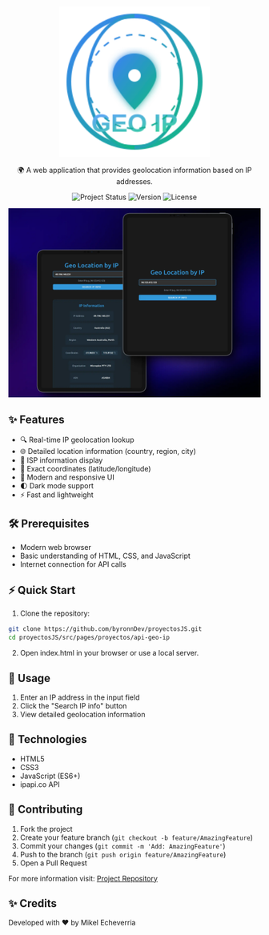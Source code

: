 <div align="center">

<img src="/public/proyectos/geo_ip.svg" alt="Geo IP Logo" width="300" height="auto" style="max-width: 100%; height: auto;">

🌍 A web application that provides geolocation information based on IP addresses.

![Project Status](https://img.shields.io/badge/status-active-brightgreen)
![Version](https://img.shields.io/badge/version-1.0.0-blue)
![License](https://img.shields.io/badge/license-MIT-green)

</div>

![Project Preview](/public/proyectos/geo_ip_preview.webp)

## ✨ Features

- 🔍 Real-time IP geolocation lookup
- 🌐 Detailed location information (country, region, city)
- 📡 ISP information display
- 🎯 Exact coordinates (latitude/longitude)
- 🎨 Modern and responsive UI
- 🌓 Dark mode support
- ⚡ Fast and lightweight

## 🛠️ Prerequisites

- Modern web browser
- Basic understanding of HTML, CSS, and JavaScript
- Internet connection for API calls

## ⚡ Quick Start

1. Clone the repository:
```bash
git clone https://github.com/byronnDev/proyectosJS.git
cd proyectosJS/src/pages/proyectos/api-geo-ip
```

2. Open index.html in your browser or use a local server.

## 🚦 Usage

1. Enter an IP address in the input field
2. Click the "Search IP info" button
3. View detailed geolocation information

## 🔧 Technologies

- HTML5
- CSS3
- JavaScript (ES6+)
- ipapi.co API

## 🤝 Contributing

1. Fork the project
2. Create your feature branch (`git checkout -b feature/AmazingFeature`)
3. Commit your changes (`git commit -m 'Add: AmazingFeature'`)
4. Push to the branch (`git push origin feature/AmazingFeature`)
5. Open a Pull Request

For more information visit: [Project Repository](https://github.com/byronnDev/proyectosJS/tree/main/src/pages/proyectos/api-geo-ip)

## ✨ Credits

Developed with ❤️ by Mikel Echeverria